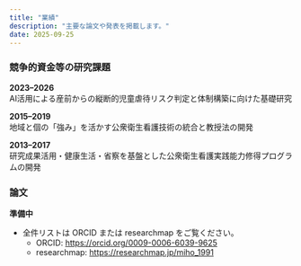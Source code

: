 ```yaml
---
title: "業績"
description: "主要な論文や発表を掲載します。"
date: 2025-09-25
---
```


### 競争的資金等の研究課題
**2023–2026**\
AI活用による産前からの縦断的児童虐待リスク判定と体制構築に向けた基礎研究

**2015–2019**\
地域と個の「強み」を活かす公衆衛生看護技術の統合と教授法の開発

**2013–2017**\
研究成果活用・健康生活・省察を基盤とした公衆衛生看護実践能力修得プログラムの開発

### 論文  
**準備中**  
- 全件リストは ORCID または researchmap をご覧ください。
  - ORCID: <https://orcid.org/0009-0006-6039-9625>
  - researchmap: <https://researchmap.jp/miho_1991>